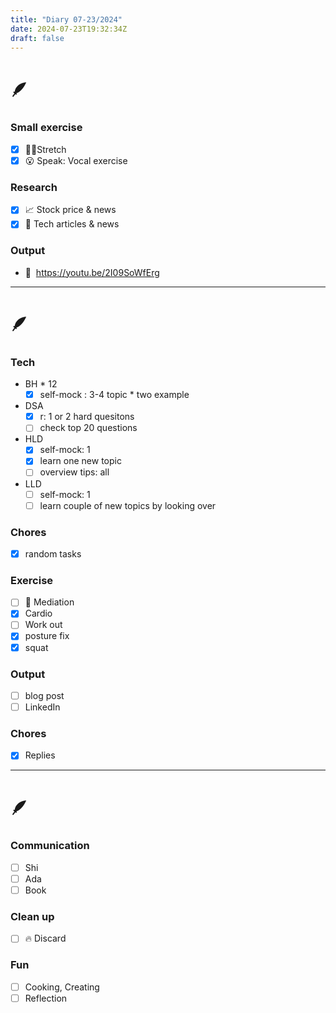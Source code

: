 ```yaml
---
title: "Diary 07-23/2024"  
date: 2024-07-23T19:32:34Z
draft: false
---
```


# 🪶

### Small exercise

- [x]  🧎‍♀️Stretch
- [x]  😮 Speak: Vocal exercise

### Research

- [x]  📈 Stock price & news
- [x]  👾 Tech articles & news

### Output

- 🎥  https://youtu.be/2I09SoWfErg

---

# 🪶

### Tech

- BH * 12
    - [x]  self-mock : 3-4 topic * two example
- DSA
    - [x]  r: 1 or 2 hard quesitons
    - [ ]  check top 20 questions
- HLD
    - [x]  self-mock: 1
    - [x]  learn one new topic
    - [ ]  overview tips: all
- LLD
    - [ ]  self-mock: 1
    - [ ]  learn couple of new topics by looking over

### Chores

- [x]  random tasks

### Exercise

- [ ]  🧘 Mediation
- [x]  Cardio
- [ ]  Work out
- [x]  posture fix
- [x]  squat

### Output

- [ ]  blog post
- [ ]  LinkedIn

### Chores

- [x]  Replies

---

# 🪶

### Communication

- [ ]  Shi
- [ ]  Ada
- [ ]  Book

### Clean up

- [ ]  🔥 Discard

### Fun

- [ ]  Cooking, Creating
- [ ]  Reflection